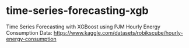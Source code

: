 # time-series-forecasting-xgb
Time Series Forecasting with XGBoost
using PJM Hourly Energy Consumption Data: https://www.kaggle.com/datasets/robikscube/hourly-energy-consumption
